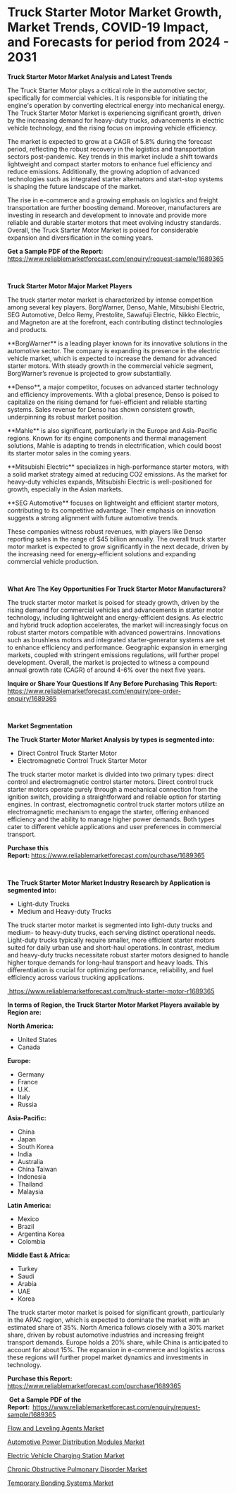 <p><h1>Truck Starter Motor Market Growth, Market Trends, COVID-19 Impact, and Forecasts for period from 2024 - 2031</h1></p><p><strong>Truck Starter Motor Market Analysis and Latest Trends</strong></p>
<p><p>The Truck Starter Motor plays a critical role in the automotive sector, specifically for commercial vehicles. It is responsible for initiating the engine's operation by converting electrical energy into mechanical energy. The Truck Starter Motor Market is experiencing significant growth, driven by the increasing demand for heavy-duty trucks, advancements in electric vehicle technology, and the rising focus on improving vehicle efficiency.</p><p>The market is expected to grow at a CAGR of 5.8% during the forecast period, reflecting the robust recovery in the logistics and transportation sectors post-pandemic. Key trends in this market include a shift towards lightweight and compact starter motors to enhance fuel efficiency and reduce emissions. Additionally, the growing adoption of advanced technologies such as integrated starter alternators and start-stop systems is shaping the future landscape of the market. </p><p>The rise in e-commerce and a growing emphasis on logistics and freight transportation are further boosting demand. Moreover, manufacturers are investing in research and development to innovate and provide more reliable and durable starter motors that meet evolving industry standards. Overall, the Truck Starter Motor Market is poised for considerable expansion and diversification in the coming years.</p></p>
<p><strong>Get a Sample PDF of the Report:&nbsp;</strong> <a href="https://www.reliablemarketforecast.com/enquiry/request-sample/1689365?utm_campaign=1134&utm_medium=2&utm_source=Github&utm_content=ia&utm_term=02112024&utm_id=truck-starter-motor">https://www.reliablemarketforecast.com/enquiry/request-sample/1689365</a></p>
<p>&nbsp;</p>
<p><strong>Truck Starter Motor Major Market Players</strong></p>
<p><p>The truck starter motor market is characterized by intense competition among several key players. BorgWarner, Denso, Mahle, Mitsubishi Electric, SEG Automotive, Delco Remy, Prestolite, Sawafuji Electric, Nikko Electric, and Magneton are at the forefront, each contributing distinct technologies and products.</p><p>**BorgWarner** is a leading player known for its innovative solutions in the automotive sector. The company is expanding its presence in the electric vehicle market, which is expected to increase the demand for advanced starter motors. With steady growth in the commercial vehicle segment, BorgWarner’s revenue is projected to grow substantially.</p><p>**Denso**, a major competitor, focuses on advanced starter technology and efficiency improvements. With a global presence, Denso is poised to capitalize on the rising demand for fuel-efficient and reliable starting systems. Sales revenue for Denso has shown consistent growth, underpinning its robust market position.</p><p>**Mahle** is also significant, particularly in the Europe and Asia-Pacific regions. Known for its engine components and thermal management solutions, Mahle is adapting to trends in electrification, which could boost its starter motor sales in the coming years.</p><p>**Mitsubishi Electric** specializes in high-performance starter motors, with a solid market strategy aimed at reducing CO2 emissions. As the market for heavy-duty vehicles expands, Mitsubishi Electric is well-positioned for growth, especially in the Asian markets.</p><p>**SEG Automotive** focuses on lightweight and efficient starter motors, contributing to its competitive advantage. Their emphasis on innovation suggests a strong alignment with future automotive trends.</p><p>These companies witness robust revenues, with players like Denso reporting sales in the range of $45 billion annually. The overall truck starter motor market is expected to grow significantly in the next decade, driven by the increasing need for energy-efficient solutions and expanding commercial vehicle production.</p></p>
<p>&nbsp;</p>
<p><strong>What Are The Key Opportunities For Truck Starter Motor Manufacturers?</strong></p>
<p><p>The truck starter motor market is poised for steady growth, driven by the rising demand for commercial vehicles and advancements in starter motor technology, including lightweight and energy-efficient designs. As electric and hybrid truck adoption accelerates, the market will increasingly focus on robust starter motors compatible with advanced powertrains. Innovations such as brushless motors and integrated starter-generator systems are set to enhance efficiency and performance. Geographic expansion in emerging markets, coupled with stringent emissions regulations, will further propel development. Overall, the market is projected to witness a compound annual growth rate (CAGR) of around 4-6% over the next five years.</p></p>
<p><strong>Inquire or Share Your Questions If Any Before Purchasing This Report:</strong> <a href="https://www.reliablemarketforecast.com/enquiry/pre-order-enquiry/1689365?utm_campaign=1134&utm_medium=2&utm_source=Github&utm_content=ia&utm_term=02112024&utm_id=truck-starter-motor">https://www.reliablemarketforecast.com/enquiry/pre-order-enquiry/1689365</a></p>
<p>&nbsp;</p>
<p><strong>Market Segmentation</strong></p>
<p><strong>The Truck Starter Motor Market Analysis by types is segmented into:</strong></p>
<p><ul><li>Direct Control Truck Starter Motor</li><li>Electromagnetic Control Truck Starter Motor</li></ul></p>
<p><p>The truck starter motor market is divided into two primary types: direct control and electromagnetic control starter motors. Direct control truck starter motors operate purely through a mechanical connection from the ignition switch, providing a straightforward and reliable option for starting engines. In contrast, electromagnetic control truck starter motors utilize an electromagnetic mechanism to engage the starter, offering enhanced efficiency and the ability to manage higher power demands. Both types cater to different vehicle applications and user preferences in commercial transport.</p></p>
<p><strong>Purchase this Report:&nbsp;</strong><a href="https://www.reliablemarketforecast.com/purchase/1689365?utm_campaign=1134&utm_medium=2&utm_source=Github&utm_content=ia&utm_term=02112024&utm_id=truck-starter-motor">https://www.reliablemarketforecast.com/purchase/1689365</a></p>
<p>&nbsp;</p>
<p><strong>The Truck Starter Motor Market Industry Research by Application is segmented into:</strong></p>
<p><ul><li>Light-duty Trucks</li><li>Medium and Heavy-duty Trucks</li></ul></p>
<p><p>The truck starter motor market is segmented into light-duty trucks and medium- to heavy-duty trucks, each serving distinct operational needs. Light-duty trucks typically require smaller, more efficient starter motors suited for daily urban use and short-haul operations. In contrast, medium and heavy-duty trucks necessitate robust starter motors designed to handle higher torque demands for long-haul transport and heavy loads. This differentiation is crucial for optimizing performance, reliability, and fuel efficiency across various trucking applications.</p></p>
<p><a href="https://www.reliablemarketforecast.com/truck-starter-motor-r1689365?utm_campaign=1134&utm_medium=2&utm_source=Github&utm_content=ia&utm_term=02112024&utm_id=truck-starter-motor">&nbsp;https://www.reliablemarketforecast.com/truck-starter-motor-r1689365</a></p>
<p><strong>In terms of Region, the Truck Starter Motor Market Players available by Region are:</strong></p>
<p>
    <p> <strong> North America: </strong>
        <ul>
            <li>United States</li>
            <li>Canada</li>
        </ul>
        </p> 
    <p> <strong> Europe: </strong>
        <ul>
            <li>Germany</li>
            <li>France</li>
            <li>U.K.</li>
            <li>Italy</li>
            <li>Russia</li>
        </ul>
        </p> 
    <p> <strong> Asia-Pacific: </strong>
        <ul>
            <li>China</li>
            <li>Japan</li>
            <li>South Korea</li>
            <li>India</li>
            <li>Australia</li>
            <li>China Taiwan</li>
            <li>Indonesia</li>
            <li>Thailand</li>
            <li>Malaysia</li>
        </ul>
        </p> 
    <p> <strong> Latin America: </strong>
        <ul>
            <li>Mexico</li>
            <li>Brazil</li>
            <li>Argentina Korea</li>
            <li>Colombia</li>
        </ul>
        </p> 
    <p> <strong> Middle East & Africa: </strong>
        <ul>
            <li>Turkey</li>
            <li>Saudi</li>
            <li>Arabia</li>
            <li>UAE</li>
            <li>Korea</li>
        </ul>
    </p>
    </p>
<p><p>The truck starter motor market is poised for significant growth, particularly in the APAC region, which is expected to dominate the market with an estimated share of 35%. North America follows closely with a 30% market share, driven by robust automotive industries and increasing freight transport demands. Europe holds a 20% share, while China is anticipated to account for about 15%. The expansion in e-commerce and logistics across these regions will further propel market dynamics and investments in technology.</p></p>
<p><strong>Purchase this Report: </strong><a href="https://www.reliablemarketforecast.com/purchase/1689365?utm_campaign=1134&utm_medium=2&utm_source=Github&utm_content=ia&utm_term=02112024&utm_id=truck-starter-motor">https://www.reliablemarketforecast.com/purchase/1689365</a></p>
<p>&nbsp;<strong>Get a Sample PDF of the Report:&nbsp;&nbsp;</strong><a href="https://www.reliablemarketforecast.com/enquiry/request-sample/1689365?utm_campaign=1134&utm_medium=2&utm_source=Github&utm_content=ia&utm_term=02112024&utm_id=truck-starter-motor">https://www.reliablemarketforecast.com/enquiry/request-sample/1689365</a></p>
<p><strong></strong></p>
<p><p><a href="https://www.linkedin.com/pulse/global-flow-leveling-agents-market-focus-application-end-use-mlvic?utm_campaign=1134&utm_medium=2&utm_source=Github&utm_content=ia&utm_term=02112024&utm_id=truck-starter-motor">Flow and Leveling Agents Market</a></p><p><a href="https://github.com/karolinec5dqui/Market-Research-Report-List-1/blob/main/automotive-power-distribution-modules-market.md?utm_campaign=1134&utm_medium=2&utm_source=Github&utm_content=ia&utm_term=02112024&utm_id=truck-starter-motor">Automotive Power Distribution Modules Market</a></p><p><a href="https://github.com/malika4dt4reta/Market-Research-Report-List-1/blob/main/electric-vehicle-charging-station-market.md?utm_campaign=1134&utm_medium=2&utm_source=Github&utm_content=ia&utm_term=02112024&utm_id=truck-starter-motor">Electric Vehicle Charging Station Market</a></p><p><a href="https://issuu.com/reportprime-2/docs/chronic-obstructive-pulmonary-disor_b9445dbea78f25?utm_campaign=1134&utm_medium=2&utm_source=Github&utm_content=ia&utm_term=02112024&utm_id=truck-starter-motor">Chronic Obstructive Pulmonary Disorder Market</a></p><p><a href="https://www.linkedin.com/pulse/competitive-intelligence-temporary-bonding-systems-market-tiwkc?utm_campaign=1134&utm_medium=2&utm_source=Github&utm_content=ia&utm_term=02112024&utm_id=truck-starter-motor">Temporary Bonding Systems Market</a></p></p>